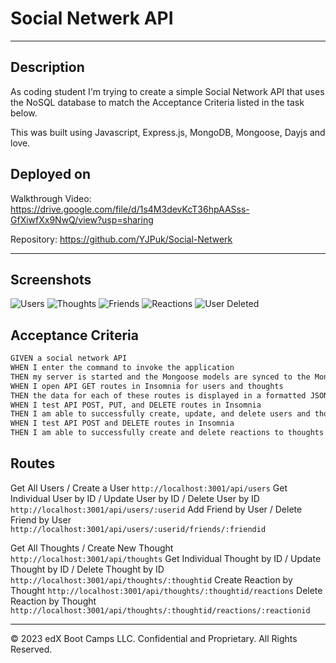 # Social Netwerk API

<hr>

## Description

As coding student I'm trying to create a simple Social Network API that uses the NoSQL database to match the Acceptance Criteria listed in the task below. 

This was built using Javascript, Express.js, MongoDB, Mongoose, Dayjs and love.

## Deployed on
Walkthrough Video: https://drive.google.com/file/d/1s4M3devKcT36hpAASss-GfXiwfXx9NwQ/view?usp=sharing

Repository: https://github.com/YJPuk/Social-Netwerk

<hr>

## Screenshots
![Users](https://github.com/YJPuk/Social-Netwerk/assets/133621780/36416ad4-d21d-4a11-b3bb-2f088dcac626)
![Thoughts](https://github.com/YJPuk/Social-Netwerk/assets/133621780/968b2a75-177f-48e2-9485-76fd94d8c8f0)
![Friends](https://github.com/YJPuk/Social-Netwerk/assets/133621780/2590bdcb-e409-4f41-b294-0dee0c85810d)
![Reactions](https://github.com/YJPuk/Social-Netwerk/assets/133621780/4075dd11-ea03-4ce8-807f-6830c1f0b1da)
![User Deleted](https://github.com/YJPuk/Social-Netwerk/assets/133621780/2ef156e7-316a-48a2-a5b3-81d92876ba1a)


## Acceptance Criteria

```md
GIVEN a social network API
WHEN I enter the command to invoke the application
THEN my server is started and the Mongoose models are synced to the MongoDB database
WHEN I open API GET routes in Insomnia for users and thoughts
THEN the data for each of these routes is displayed in a formatted JSON
WHEN I test API POST, PUT, and DELETE routes in Insomnia
THEN I am able to successfully create, update, and delete users and thoughts in my database
WHEN I test API POST and DELETE routes in Insomnia
THEN I am able to successfully create and delete reactions to thoughts and add and remove friends to a user’s friend list
```

## Routes
Get All Users / Create a User
`http://localhost:3001/api/users`
Get Individual User by ID / Update User by ID / Delete User by ID
`http://localhost:3001/api/users/:userid`
Add Friend by User / Delete Friend by User 
`http://localhost:3001/api/users/:userid/friends/:friendid`

Get All Thoughts / Create New Thought
`http://localhost:3001/api/thoughts`
Get Individual Thought by ID / Update Thought by ID / Delete Thought by ID
`http://localhost:3001/api/thoughts/:thoughtid`
Create Reaction by Thought 
`http://localhost:3001/api/thoughts/:thoughtid/reactions`
Delete Reaction by Thought 
`http://localhost:3001/api/thoughts/:thoughtid/reactions/:reactionid`

---
© 2023 edX Boot Camps LLC. Confidential and Proprietary. All Rights Reserved.

